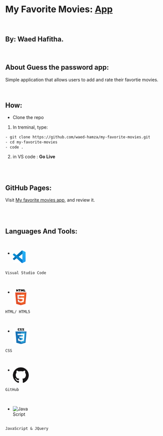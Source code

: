# My Favorite Movies: [App][1]

<br/>

## By: Waed Hafitha.

<br/>

## About Guess the password app:
Simple application that allows users to add and rate their favortie movies.

<br/>


## How: 
 - Clone the repo 
 1. In treminal, type:

 ```
 - git clone https://github.com/waed-hamza/my-favorite-movies.git
 - cd my-favorite-movies
 - code .
 ```

 2. in VS code :
 **Go Live**

<br><br>

## GitHub Pages:
Visit [My favorite movies app][1], and review it.

<br><br>


## Languages And Tools:
<br/>

* <img align="left" alt="Visual Studio Code" width="40px" src="https://raw.githubusercontent.com/github/explore/80688e429a7d4ef2fca1e82350fe8e3517d3494d/topics/visual-studio-code/visual-studio-code.png" /> 

<br/>

    Visual Studio Code

<br/> 

* <img align="left" alt="Visual Studio Code" width="50px" src="https://raw.githubusercontent.com/github/explore/80688e429a7d4ef2fca1e82350fe8e3517d3494d/topics/html/html.png" /> 

<br/>

    HTML/ HTML5

<br/> 

* <img align="left" alt="Visual Studio Code" width="50px" src="https://raw.githubusercontent.com/github/explore/80688e429a7d4ef2fca1e82350fe8e3517d3494d/topics/css/css.png" /> 

<br/>

    CSS

<br/> 

* <img align="left" alt="Visual Studio Code" width="50px" src="https://raw.githubusercontent.com/github/explore/78df643247d429f6cc873026c0622819ad797942/topics/github/github.png" /> 

<br/>

    GitHub

<br/>

* <img align="left" alt="JavaScript" width="50px" src="https://cdn.iconscout.com/icon/free/png-256/javascript-2038874-1720087.png"/> 

<br/>

    JavaScript & JQuery

<br/>

[1]:https://waed-hamza.github.io/my-favorite-movies/
